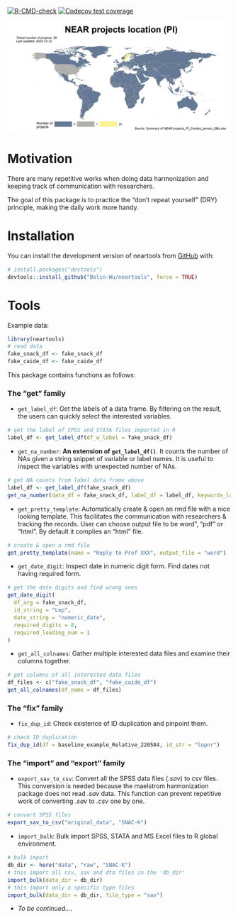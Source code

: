 
<!-- README.md is generated from README.Rmd. Please edit that file -->

<!-- badges: start -->
[![R-CMD-check](https://github.com/Bolin-Wu/neartools/actions/workflows/R-CMD-check.yaml/badge.svg)](https://github.com/Bolin-Wu/neartools/actions/workflows/R-CMD-check.yaml)
[![Codecov test
coverage](https://codecov.io/gh/Bolin-Wu/neartools/branch/master/graph/badge.svg)](https://app.codecov.io/gh/Bolin-Wu/neartools?branch=master)
<!-- badges: end -->

![](man/figures/country_map.jpeg)<!-- -->

# Motivation

There are many repetitive works when doing data harmonization and
keeping track of communication with researchers.

The goal of this package is to practice the “don’t repeat yourself”
(DRY) principle, making the daily work more handy.

# Installation

You can install the development version of neartools from
[GitHub](https://github.com/) with:

``` r
# install.packages("devtools")
devtools::install_github("Bolin-Wu/neartools", force = TRUE)
```

# Tools

Example data:

``` r
library(neartools)
# read data
fake_snack_df <- fake_snack_df
fake_caide_df <- fake_caide_df
```

This package contains functions as follows:

### The “get” family

- `get_label_df`: Get the labels of a data frame. By filtering on the
  result, the users can quickly select the interested variables.

``` r
# get the label of SPSS and STATA files imported in R
label_df <- get_label_df(df_w_label = fake_snack_df)
```

- `get_na_number`: **An extension of `get_label_df()`**. It counts the
  number of NAs given a string snippet of variable or label names. It is
  useful to inspect the variables with unexpected number of NAs.

``` r
# get NA counts from label data frame above
label_df <- get_label_df(fake_snack_df)
get_na_number(data_df = fake_snack_df, label_df = label_df, keywords_label = "dementia")
```

- `get_pretty_template`: Automatically create & open an rmd file with a
  nice looking template. This facilitates the communication with
  researchers & tracking the records. User can choose output file to be
  word”, “pdf” or “html”. By default it complies an “html” file.

``` r
# create & open a rmd file
get_pretty_template(name = "Reply to Prof XXX", output_file = "word")
```

- `get_date_digit`: Inspect date in numeric digit form. Find dates not
  having required form.

``` r
# get the date digits and find wrong ones
get_date_digit(
  df_arg = fake_snack_df,
  id_string = "Lop",
  date_string = "numeric_date",
  required_digits = 8,
  required_leading_num = 1
)
```

- `get_all_colnames`: Gather multiple interested data files and examine
  their columns together.

``` r
# get columns of all interested data files
df_files <- c("fake_snack_df", "fake_caide_df")
get_all_colnames(df_name = df_files)
```

### The “fix” family

- `fix_dup_id`: Check existence of ID duplication and pinpoint them.

``` r
# check ID duplication
fix_dup_id(df = baseline_example_Relative_220504, id_str = "lopnr")
```

### The “import” and “export” family

- `export_sav_to_csv`: Convert all the SPSS data files (*.sav*) to csv
  files. This conversion is needed because the maelstrom harmonization
  package does not read *.sav* data. This function can prevent
  repetitive work of converting *.sav* to *.csv* one by one.

``` r
# convert SPSS files
export_sav_to_csv("original_data", "SNAC-K")
```

- `import_bulk`: Bulk import SPSS, STATA and MS Excel files to R global
  environment.

``` r
# bulk import
db_dir <- here("data", "raw", "SNAC-K")
# this import all csv, sav and dta files in the 'db_dir'
import_bulk(data_dir = db_dir)
# this import only a specific type files
import_bulk(data_dir = db_dir, file_type = "sav")
```

- *To be continued….*
